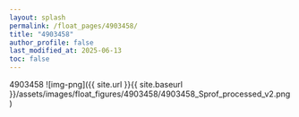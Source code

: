 ```yaml
---
layout: splash
permalink: /float_pages/4903458/
title: "4903458"
author_profile: false
last_modified_at: 2025-06-13
toc: false
---
```

 
4903458
![img-png]({{ site.url }}{{ site.baseurl }}/assets/images/float_figures/4903458/4903458_Sprof_processed_v2.png)